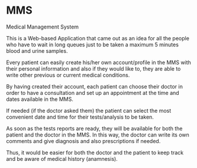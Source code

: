 # MMS
Medical Management System

This is a Web-based Application that came out as an idea for all the people who have to wait in long queues just to be taken a maximum 5 minutes blood and urine samples.

Every patient can easily create his/her own account/profile in the MMS with their personal information and also if they would like to, they are able to write other previous or current medical conditions.

By having created their account, each patient can choose their doctor in order to have a consultation and set up an appointment at the time and dates available in the MMS.

If needed (if the doctor asked them) the patient can select the most convenient date and time for their tests/analysis to be taken.

As soon as the tests reports are ready, they will be available for both the patient and the doctor in the MMS. In this way, the doctor can write its own comments and give diagnosis and also prescriptions if needed.

Thus, it would be easier for both the doctor and the patient to keep track and be aware of medical history (anamnesis).

